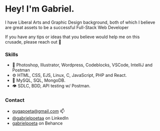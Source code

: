 

# Hey! I'm Gabriel. 
I have Liberal Arts and Graphic Design background, both of which I believe are great assets to be a successful Full-Stack Web Developer

If you have any tips or ideas that you believe would help me on this crusade, please reach out 🖖




### Skills

- 💬 Photoshop, Illustrator, Wordpress, Codeblocks, VSCode, IntelliJ and Postman
- ⚙️ HTML, CSS, EJS, Linux, C, JavaScript, PHP and React.
- 💽 MySQL, SQL, MongoDB. 
- 👁️ SDLC, BDD, API testing w/ Postman.

### Contact 
- gugapoeta@gmail.com 📫
- [@gabrielpoetaa](https://www.linkedin.com/in/gabrielpoeta/ "LinkedIn Homepage") on LinkedIn
- [gabrielpoeta](https://www.behance.net/gabrielpoeta/appreciated "Behance Homepage") on Behance

<!---
gabrielpoetaa/gabrielpoetaa is a ✨ special ✨ repository because its `README.md` (this file) appears on your GitHub profile.
You can click the Preview link to take a look at your changes.
--->


